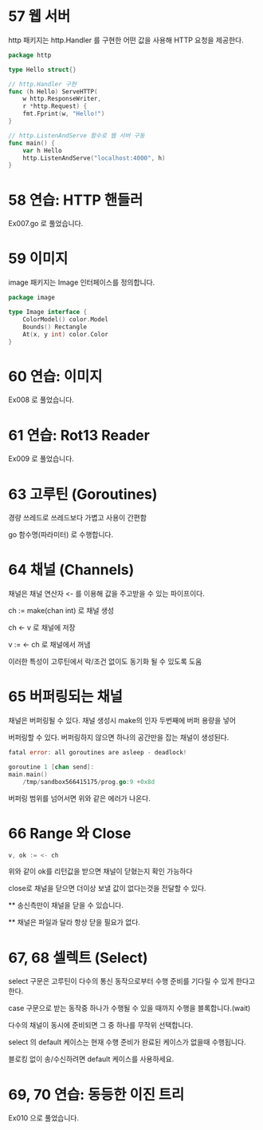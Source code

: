 # 57 웹 서버

http 패키지는 http.Handler 를 구현한 어떤 값을 사용해 HTTP 요청을 제공한다.

```go
package http

type Hello struct{}

// http.Handler 구현
func (h Hello) ServeHTTP(
	w http.ResponseWriter,
	r *http.Request) {
	fmt.Fprint(w, "Hello!")
}

// http.ListenAndServe 함수로 웹 서버 구동
func main() {
    var h Hello
    http.ListenAndServe("localhost:4000", h)
}
```

# 58 연습: HTTP 핸들러

Ex007.go 로 풀었습니다.

# 59 이미지

image 패키지는 Image 인터페이스를 정의합니다.

```go
package image

type Image interface {
	ColorModel() color.Model
	Bounds() Rectangle
	At(x, y int) color.Color
}
```

# 60 연습: 이미지

Ex008 로 풀었습니다.

# 61 연습: Rot13 Reader

Ex009 로 풀었습니다.

# 63 고루틴 (Goroutines)

경량 쓰레드로 쓰레드보다 가볍고 사용이 간편함

go 함수명(파라미터) 로 수행합니다.

# 64 채널 (Channels)

채널은 채널 연산자 <- 를 이용해 값을 주고받을 수 있는 파이프이다.

ch := make(chan int) 로 채널 생성

ch <- v 로 채널에 저장

v := <- ch 로 채널에서 꺼냄


이러한 특성이 고루틴에서 락/조건 없이도 동기화 될 수 있도록 도움

# 65 버퍼링되는 채널

채널은 버퍼링될 수 있다. 채널 생성시 make의 인자 두번째에 버퍼 용량을 넣어

버퍼링할 수 있다. 버퍼링하지 않으면 하나의 공간만을 잡는 채널이 생성된다.

```go
fatal error: all goroutines are asleep - deadlock!

goroutine 1 [chan send]:
main.main()
	/tmp/sandbox566415175/prog.go:9 +0x8d
```
버퍼링 범위를 넘어서면 위와 같은 에러가 나온다.

# 66 Range 와 Close

```go
v, ok := <- ch
```
위와 같이 ok를 리턴값을 받으면 채널이 닫혔는지 확인 가능하다

close로 채널을 닫으면 더이상 보낼 값이 없다는것을 전달할 수 있다.

** 송신측만이 채널을 닫을 수 있습니다.

** 채널은 파일과 달라 항상 닫을 필요가 없다.


# 67, 68 셀렉트 (Select)

select 구문은 고루틴이 다수의 통신 동작으로부터 수행 준비를 기다릴 수 있게 한다고 한다.


case 구문으로 받는 동작중 하나가 수행될 수 있을 때까지 수행을 블록합니다.(wait)

다수의 채널이 동시에 준비되면 그 중 하나를 무작위 선택합니다.


select 의 default 케이스는 현재 수행 준비가 완료된 케이스가 없을때 수행됩니다.

블로킹 없이 송/수신하려면 default 케이스를 사용하세요.


# 69, 70 연습: 동등한 이진 트리

Ex010 으로 풀었습니다.
